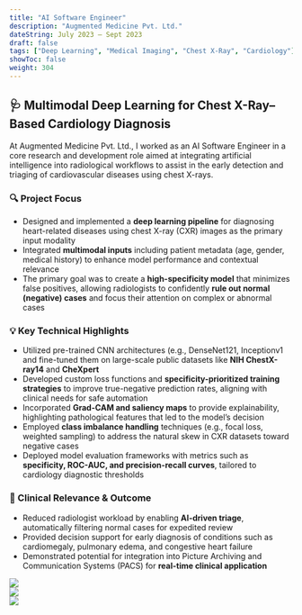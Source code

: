 ```yaml
---
title: "AI Software Engineer"
description: "Augmented Medicine Pvt. Ltd."
dateString: July 2023 – Sept 2023
draft: false
tags: ["Deep Learning", "Medical Imaging", "Chest X-Ray", "Cardiology"]
showToc: false
weight: 304
---
```


## 🩺 Multimodal Deep Learning for Chest X-Ray–Based Cardiology Diagnosis

At Augmented Medicine Pvt. Ltd., I worked as an AI Software Engineer in a core research and development role aimed at integrating artificial intelligence into radiological workflows to assist in the early detection and triaging of cardiovascular diseases using chest X-rays.

### 🔍 Project Focus

- Designed and implemented a **deep learning pipeline** for diagnosing heart-related diseases using chest X-ray (CXR) images as the primary input modality
- Integrated **multimodal inputs** including patient metadata (age, gender, medical history) to enhance model performance and contextual relevance
- The primary goal was to create a **high-specificity model** that minimizes false positives, allowing radiologists to confidently **rule out normal (negative) cases** and focus their attention on complex or abnormal cases

### 💡 Key Technical Highlights

- Utilized pre-trained CNN architectures (e.g., DenseNet121, Inceptionv1 and fine-tuned them on large-scale public datasets like **NIH ChestX-ray14** and **CheXpert**
- Developed custom loss functions and **specificity-prioritized training strategies** to improve true-negative prediction rates, aligning with clinical needs for safe automation
- Incorporated **Grad-CAM and saliency maps** to provide explainability, highlighting pathological features that led to the model’s decision
- Employed **class imbalance handling** techniques (e.g., focal loss, weighted sampling) to address the natural skew in CXR datasets toward negative cases
- Deployed model evaluation frameworks with metrics such as **specificity, ROC-AUC, and precision-recall curves**, tailored to cardiology diagnostic thresholds

### 💼 Clinical Relevance & Outcome

- Reduced radiologist workload by enabling **AI-driven triage**, automatically filtering normal cases for expedited review
- Provided decision support for early diagnosis of conditions such as cardiomegaly, pulmonary edema, and congestive heart failure
- Demonstrated potential for integration into Picture Archiving and Communication Systems (PACS) for **real-time clinical application**

![](/experience/augmed/img1.jpeg)  
![](/experience/augmed/img2.jpeg)  
![](/experience/augmed/img3.jpeg)
